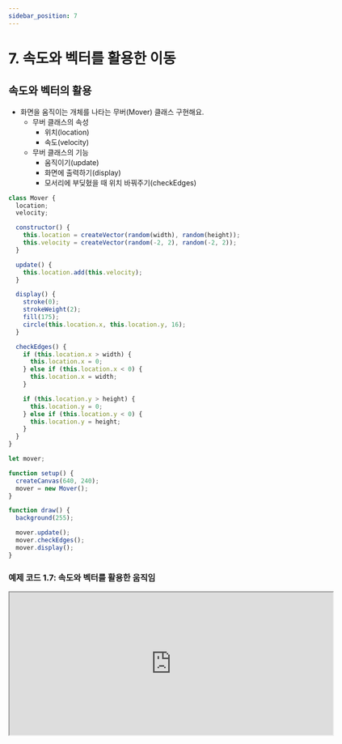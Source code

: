```yaml
---
sidebar_position: 7
---
```


# 7. 속도와 벡터를 활용한 이동

## 속도와 벡터의 활용

- 화면을 움직이는 개체를 나타는 무버(Mover) 클래스 구현해요.
  - 무버 클래스의 속성
    - 위치(location)
    - 속도(velocity)
  - 무버 클래스의 기능
    - 움직이기(update)
    - 화면에 출력하기(display)
    - 모서리에 부딪혔을 때 위치 바꿔주기(checkEdges)

```js
class Mover {
  location;
  velocity;

  constructor() {
    this.location = createVector(random(width), random(height));
    this.velocity = createVector(random(-2, 2), random(-2, 2));
  }

  update() {
    this.location.add(this.velocity);
  }

  display() {
    stroke(0);
    strokeWeight(2);
    fill(175);
    circle(this.location.x, this.location.y, 16);
  }

  checkEdges() {
    if (this.location.x > width) {
      this.location.x = 0;
    } else if (this.location.x < 0) {
      this.location.x = width;
    }

    if (this.location.y > height) {
      this.location.y = 0;
    } else if (this.location.y < 0) {
      this.location.y = height;
    }
  }
}
```

```js
let mover;

function setup() {
  createCanvas(640, 240);
  mover = new Mover();
}

function draw() {
  background(255);

  mover.update();
  mover.checkEdges();
  mover.display();
}
```

### 예제 코드 1.7: 속도와 벡터를 활용한 움직임

<iframe width="640px" height="282px" src="https://editor.p5js.org/urbanscratcher/full/58_svZrln"></iframe>
